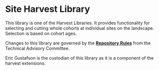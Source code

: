 # Site Harvest Library

This library is one of the Harvest Libraries. It provides functionality for selecting and cutting whole cohorts at individual sites on the landscape.  Selection is based on cohort ages.

Changes to this library are governed by the [**Repository Rules**](https://sites.google.com/site/landismodel/developers) from the Technical Advisory Committee.

Eric Gustafson is the custodian of this library as it is a component of the harvest extensions.
